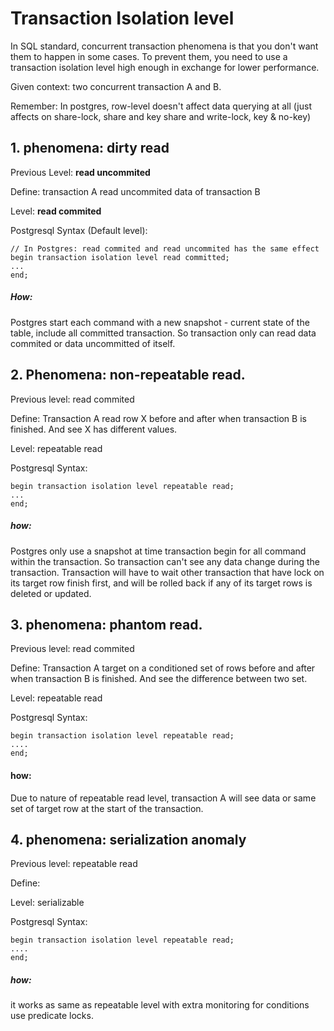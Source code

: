 # Transaction Isolation level
In SQL standard, concurrent transaction phenomena is that 
you don't want them to happen in some cases. To prevent them, you need to use a transaction isolation 
level high enough in exchange for lower performance.


Given context: two concurrent transaction A and B.

Remember: In postgres, row-level doesn't affect data querying at all 
(just affects on share-lock, share and key share and write-lock, key & no-key)

## 1. phenomena: dirty read
Previous Level: <strong> read uncommited </strong>

Define: transaction A read uncommited data of transaction B

Level: <strong> read commited </strong>

Postgresql Syntax (Default level):

    // In Postgres: read commited and read uncommited has the same effect
    begin transaction isolation level read committed;
    ...
    end;

##### How:

Postgres start each command with a new snapshot - current state of the table, 
include all committed transaction. So transaction only can read data commited 
or data uncommitted of itself.

## 2. Phenomena: non-repeatable read.
Previous level: read commited

Define: Transaction A read row X before and after when transaction B is finished. 
And see X has different values.

Level: repeatable read

Postgresql Syntax:
    
    begin transaction isolation level repeatable read;
    ...
    end;

##### how:

Postgres only use a snapshot at time transaction begin for all command within the transaction.
So transaction can't see any data change during the transaction. 
Transaction will have to wait other transaction that have lock on its target row finish first,
and will be rolled back if any of its target rows is deleted or updated.

## 3. phenomena: phantom read.
Previous level: read commited

Define: Transaction A target on a conditioned set of rows before and after when transaction B is finished.
And see the difference between two set.

Level: repeatable read

Postgresql Syntax:
    
    begin transaction isolation level repeatable read;
    ....
    end;

#### how:

Due to nature of repeatable read level, transaction A will see data or same set of target row
at the start of the transaction.

## 4. phenomena: serialization anomaly

Previous level: repeatable read

Define:

Level: serializable

Postgresql Syntax:

    begin transaction isolation level repeatable read;
    ....
    end;

##### how:

it works as same as repeatable level with extra monitoring for conditions use predicate locks. 
